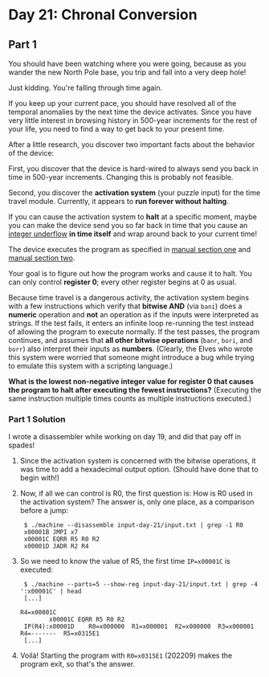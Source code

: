 # Day 21: Chronal Conversion

## Part 1

You should have been watching where you were going, because as you wander the new North Pole base, you trip and fall into a very deep hole!

Just kidding. You're falling through time again.

If you keep up your current pace, you should have resolved all of the temporal anomalies by the next time the device activates. Since you have very little interest in browsing history in 500-year increments for the rest of your life, you need to find a way to get back to your present time.

After a little research, you discover two important facts about the behavior of the device:

First, you discover that the device is hard-wired to always send you back in time in 500-year increments. Changing this is probably not feasible.

Second, you discover the **activation system** (your puzzle input) for the time travel module. Currently, it appears to **run forever without halting**.

If you can cause the activation system to **halt** at a specific moment, maybe you can make the device send you so far back in time that you cause an [integer underflow](https://cwe.mitre.org/data/definitions/191.html) **in time itself** and wrap around back to your current time!

The device executes the program as specified in [manual section one](https://adventofcode.com/2018/day/16) and [manual section two](https://adventofcode.com/2018/day/19).

Your goal is to figure out how the program works and cause it to halt. You can only control **register 0**; every other register begins at 0 as usual.

Because time travel is a dangerous activity, the activation system begins with a few instructions which verify that **bitwise AND** (via `bani`) does a **numeric** operation and **not** an operation as if the inputs were interpreted as strings. If the test fails, it enters an infinite loop re-running the test instead of allowing the program to execute normally. If the test passes, the program continues, and assumes that **all other bitwise operations** (`banr`, `bori`, and `borr`) also interpret their inputs as **numbers**. (Clearly, the Elves who wrote this system were worried that someone might introduce a bug while trying to emulate this system with a scripting language.)

**What is the lowest non-negative integer value for register 0 that causes the program to halt after executing the fewest instructions?** (Executing the same instruction multiple times counts as multiple instructions executed.)

### Part 1 Solution

I wrote a disassembler while working on day 19, and did that pay off in spades!

1. Since the activation system is concerned with the bitwise operations, it was time to add a hexadecimal output option. (Should have done that to begin with!)

1. Now, if all we can control is R0, the first question is: How is R0 used in the activation system? The answer is, only one place, as a comparison before a jump:

        $ ./machine --disassemble input-day-21/input.txt | grep -1 R0
        x00001B JMPI x7
        x00001C EQRR R5 R0 R2
        x00001D JADR R2 R4

1. So we need to know the value of R5, the first time `IP=x00001C` is executed:

        $ ./machine --parts=5 --show-reg input-day-21/input.txt | grep -4 ':x00001C' | head
        [...]
                                                                          R4=x00001C
               x00001C EQRR R5 R0 R2
        IP(R4):x00001D    R0=x000000  R1=x000001  R2=x000000  R3=x000001  R4=-------  R5=x0315E1
        [...]

1. Voilà! Starting the program with `R0=x0315E1` (202209) makes the program exit, so that's the answer.
